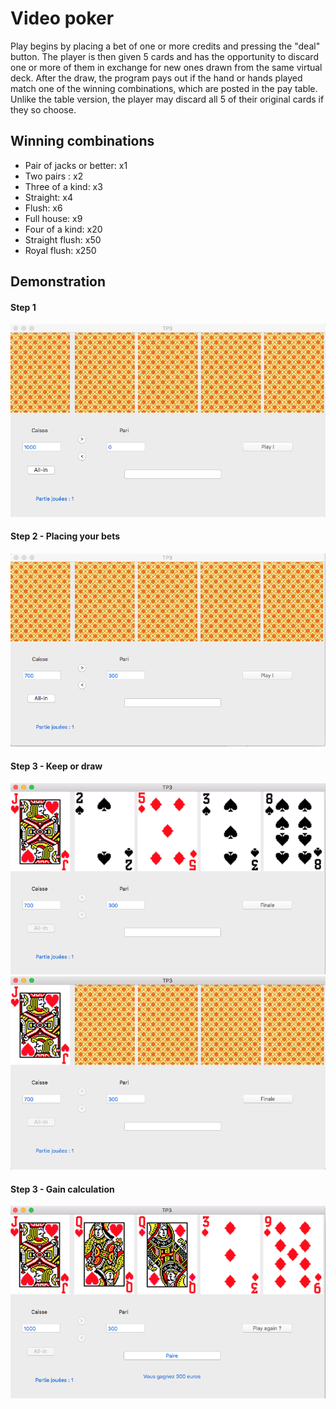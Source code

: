 <h1>Video poker</h1>

<p> Play begins by placing a bet of one or more credits and pressing the "deal" button. The player is then given 5 cards and has the opportunity to discard one or more of them in exchange for new ones drawn from the same virtual deck. After the draw, the program pays out if the hand or hands played match one of the winning combinations, which are posted in the pay table. Unlike the table version, the player may discard all 5 of their original cards if they so choose.</p>

<h2>Winning combinations</h2>

<ul>
<li>Pair of jacks or better: x1</li>
<li>Two pairs : x2</li>
<li>Three of a kind: x3</li>
<li>Straight: x4</li>
<li>Flush: x6</li>
<li>Full house: x9</li>
<li>Four of a kind: x20</li>
<li>Straight flush: x50</li>
<li>Royal flush: x250</li>
</ul>

<h2>Demonstration</h2>

<h4>Step 1</h4>
<img src="https://github.com/sofianeOuafir/video-poker/blob/master/step1.1-home.png?raw=true">
<h4>Step 2 - Placing your bets</h4>
<img src="https://github.com/sofianeOuafir/video-poker/blob/master/step1.2-bet.png?raw=true">
<h4>Step 3 - Keep or draw</h4>
<img src="https://github.com/sofianeOuafir/video-poker/blob/master/step1.3-keep-or-draw.png?raw=true">
<br/>
<img src="https://github.com/sofianeOuafir/video-poker/blob/master/step1.4-draw.png?raw=true">
<h4>Step 3 - Gain calculation</h4>
<img src="https://github.com/sofianeOuafir/video-poker/blob/master/step1.5-gain-calculation.png?raw=true">

